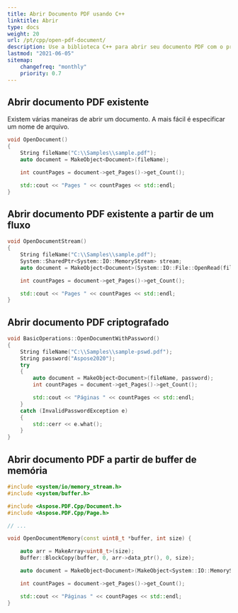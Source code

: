 ```yaml
---
title: Abrir Documento PDF usando C++
linktitle: Abrir
type: docs
weight: 20
url: /pt/cpp/open-pdf-document/
description: Use a biblioteca C++ para abrir seu documento PDF com o próximo trecho de código da Aspose.PDF.
lastmod: "2021-06-05"
sitemap:
    changefreq: "monthly"
    priority: 0.7
---
```


## Abrir documento PDF existente

Existem várias maneiras de abrir um documento. A mais fácil é especificar um nome de arquivo.

```cpp
void OpenDocument()
{
    String fileName("C:\\Samples\\sample.pdf");
    auto document = MakeObject<Document>(fileName);

    int countPages = document->get_Pages()->get_Count();

    std::cout << "Pages " << countPages << std::endl;
}
```

## Abrir documento PDF existente a partir de um fluxo

```cpp
void OpenDocumentStream()
{
    String fileName("C:\\Samples\\sample.pdf");
    System::SharedPtr<System::IO::MemoryStream> stream;
    auto document = MakeObject<Document>(System::IO::File::OpenRead(fileName));

    int countPages = document->get_Pages()->get_Count();

    std::cout << "Pages " << countPages << std::endl;
}
```

## Abrir documento PDF criptografado

```cpp
void BasicOperations::OpenDocumentWithPassword()
{
    String fileName("C:\\Samples\\sample-pswd.pdf");
    String password("Aspose2020");
    try
    {
        auto document = MakeObject<Document>(fileName, password);
        int countPages = document->get_Pages()->get_Count();

        std::cout << "Páginas " << countPages << std::endl;
    }
    catch (InvalidPasswordException e)
    {
        std::cerr << e.what();
    }
}
```

## Abrir documento PDF a partir de buffer de memória

```cpp
#include <system/io/memory_stream.h>
#include <system/buffer.h>

#include <Aspose.PDF.Cpp/Document.h>
#include <Aspose.PDF.Cpp/Page.h>

// ...

void OpenDocumentMemory(const uint8_t *buffer, int size) {

    auto arr = MakeArray<uint8_t>(size);
    Buffer::BlockCopy(buffer, 0, arr->data_ptr(), 0, size);

    auto document = MakeObject<Document>(MakeObject<System::IO::MemoryStream>(arr));

    int countPages = document->get_Pages()->get_Count();

    std::cout << "Páginas " << countPages << std::endl;
}
```